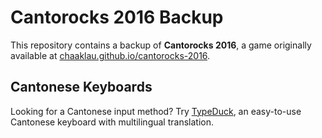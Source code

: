# Cantorocks 2016 Backup

This repository contains a backup of **Cantorocks 2016**, a game originally available at [chaaklau.github.io/cantorocks-2016](http://chaaklau.github.io/cantorocks-2016/).

## Cantonese Keyboards

Looking for a Cantonese input method? Try [TypeDuck](https://typeduck.hk), an easy-to-use Cantonese keyboard with multilingual translation.